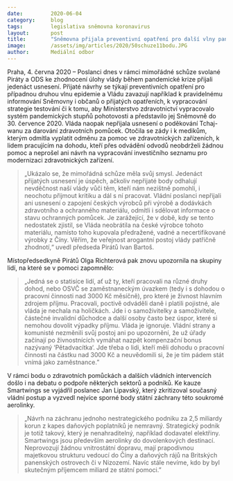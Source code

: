 ```yaml
---
date:         2020-06-04
category:     blog
tags:         legislativa sněmovna koronavirus
layout:       post
title:        "Sněmovna přijala preventivní opatření pro další vlny pandemie. Vládní poslanci naopak potvrdili ignoraci nejohroženějších skupin lidí a hájili pochybné nákupy ochranných pomůcek"
image:        /assets/img/articles/2020/50schuze11bodu.JPG
author:       Mediální odbor
---  
```



Praha, 4. června 2020 –  Poslanci dnes v rámci mimořádné schůze svolané Piráty a ODS ke zhodnocení úlohy vlády během pandemické krize přijali jedenáct usnesení. Přijaté návrhy se týkají preventivních opatření pro případnou druhou vlnu epidemie a Vládu zavazují například k pravidelnému informování Sněmovny i občanů o přijatých opatřeních, k vypracování strategie testování či k tomu, aby Ministerstvo zdravotnictví vypracovalo systém pandemických stupňů pohotovosti a představilo jej Sněmovně do 30. července 2020. Vláda naopak nepřijala usnesení o poděkování Tchaj-wanu za darování zdravotních pomůcek. Otočila se zády i k medikům, kterým odmítla vyplatit odměnu za pomoc ve zdravotnických zařízeních, k lidem pracujícím na dohodu, kteří přes odvádění odvodů neobdrželi žádnou pomoc a neprošel ani návrh na vypracování investičního seznamu pro modernizaci zdravotnických zařízení.
 
> „Ukázalo se, že mimořádná schůze měla svůj smysl. Jedenáct přijatých usnesení je úspěch, ačkoliv nepřijaté body odhalují nevděčnost naší vlády vůči těm, kteří nám nezištně pomohli, i neochotu přijmout kritiku a dál s ní pracovat. Vládní poslanci nepřijali ani usnesení o zapojení českých výrobců při výrobě a dodávkách zdravotního a ochranného materiálu, odmítli i sdělovat informace o stavu ochranných pomůcek. Je zarážející, že v době, kdy se tento nedostatek zjistil, se Vláda neobrátila na české výrobce tohoto materiálu, namísto toho kupovala předražené, vadné a necertifikované výrobky z Číny. Věřím, že veřejnost arogantní postoj vlády patřičně zhodnotí,“ uvedl předseda Pirátů Ivan Bartoš.

Místopředsedkyně Pirátů Olga Richterová pak znovu upozornila na skupiny lidí, na které se v pomoci zapomnělo: 
> „Jedná se o statisíce lidí, ať už ty, kteří pracovali na různé druhy dohod, nebo OSVČ se zaměstnaneckým úvazkem (tedy i s dohodou o pracovní činnosti nad 3000 Kč měsíčně), pro které je živnost hlavním zdrojem příjmu. Pracovali, poctivě odváděli daně i platili pojistné, ale vláda je nechala na holičkách. Jde i o samoživitelky a samoživitele, částečné invalidní důchodce a další osoby často bez úspor, které si nemohou dovolit výpadky příjmu. Vláda je ignoruje. Vládní strany a komunisté nezměnili svůj postoj ani po upozornění, že už úřady začínají po živnostnících vymáhat nazpět kompenzační bonus nazývaný ‘Pětadvacítka‘. Jde třeba o lidi, kteří měli dohodu o pracovní činnosti na částku nad 3000 Kč a neuvědomili si, že je tím pádem stát vnímá jako zaměstnance.”

V rámci bodu o zdravotních pomůckách a dalších vládních intervencích došlo i na debatu o podpoře některých sektorů a podniků. Ke kauze Smartwings se vyjádřil poslanec Jan Lipavský, který zkritizoval současný vládní postup a vyzvedl nejvíce sporné body státní záchrany této soukromé aerolinky. 
> „Návrh na záchranu jednoho nestrategického podniku za 2,5 miliardy korun z kapes daňových poplatníků je nemravný. Strategický podnik je totiž takový, který je nenahraditelný, například dodavatel elektřiny. Smartwings jsou především aerolinky do dovolenkových destinací. Neprovozují žádnou vnitrostátní dopravu, mají prapodivnou majetkovou strukturu vedoucí do Číny a daňových rájů na Britských panenských ostrovech či v Nizozemí. Navíc stále nevíme, kdo by byl skutečným příjemcem miliard ze státní pomoci.”
